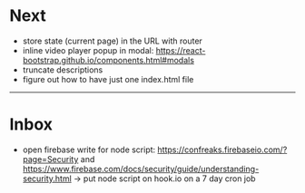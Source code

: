# Next

* store state (current page) in the URL with router
* inline video player popup in modal: https://react-bootstrap.github.io/components.html#modals
* truncate descriptions
* figure out how to have just one index.html file

---

# Inbox

* open firebase write for node script: https://confreaks.firebaseio.com/?page=Security and https://www.firebase.com/docs/security/guide/understanding-security.html -> put node script on hook.io on a 7 day cron job
